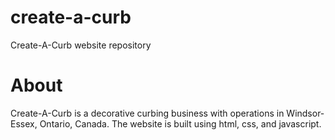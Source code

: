 # create-a-curb
Create-A-Curb website repository

# About
Create-A-Curb is a decorative curbing business with operations in Windsor-Essex, Ontario, Canada.
The website is built using html, css, and javascript.
